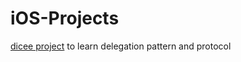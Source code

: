 # iOS-Projects

[dicee project](https://github.com/kaiagaoqy/iOS-Projects.wiki.git) to learn delegation pattern and protocol
